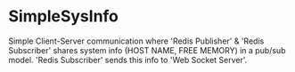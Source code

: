 # SimpleSysInfo

Simple Client-Server communication where 'Redis Publisher' & 'Redis Subscriber' shares system info (HOST NAME, FREE MEMORY) in a pub/sub model. 'Redis Subscriber' sends this info to 'Web Socket Server'.
